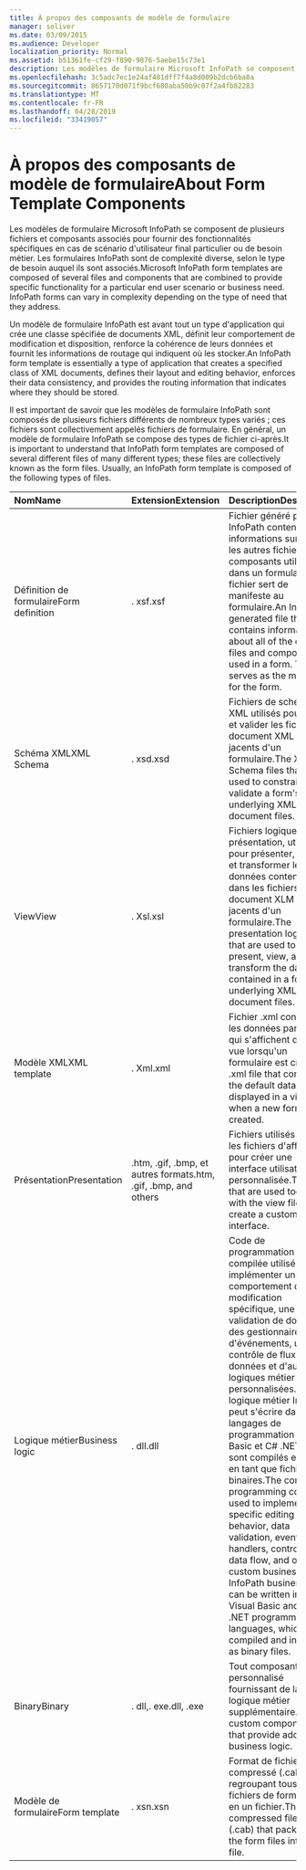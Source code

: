 ```yaml
---
title: À propos des composants de modèle de formulaire
manager: soliver
ms.date: 03/09/2015
ms.audience: Developer
localization_priority: Normal
ms.assetid: b51361fe-cf29-f890-9876-5aebe15c73e1
description: Les modèles de formulaire Microsoft InfoPath se composent de plusieurs fichiers et composants associés pour fournir des fonctionnalités spécifiques en cas de scénario d'utilisateur final particulier ou de besoin métier. Les formulaires InfoPath sont de complexité diverse, selon le type de besoin auquel ils sont associés.
ms.openlocfilehash: 3c5adc7ec1e24af481dff7f4a8d009b2dcb6ba8a
ms.sourcegitcommit: 8657170d071f9bcf680aba50b9c07f2a4fb82283
ms.translationtype: MT
ms.contentlocale: fr-FR
ms.lasthandoff: 04/28/2019
ms.locfileid: "33419057"
---
```

# <a name="about-form-template-components"></a><span data-ttu-id="f0c8f-104">À propos des composants de modèle de formulaire</span><span class="sxs-lookup"><span data-stu-id="f0c8f-104">About Form Template Components</span></span>

<span data-ttu-id="f0c8f-p102">Les modèles de formulaire Microsoft InfoPath se composent de plusieurs fichiers et composants associés pour fournir des fonctionnalités spécifiques en cas de scénario d'utilisateur final particulier ou de besoin métier. Les formulaires InfoPath sont de complexité diverse, selon le type de besoin auquel ils sont associés.</span><span class="sxs-lookup"><span data-stu-id="f0c8f-p102">Microsoft InfoPath form templates are composed of several files and components that are combined to provide specific functionality for a particular end user scenario or business need. InfoPath forms can vary in complexity depending on the type of need that they address.</span></span>
  
<span data-ttu-id="f0c8f-107">Un modèle de formulaire InfoPath est avant tout un type d'application qui crée une classe spécifiée de documents XML, définit leur comportement de modification et disposition, renforce la cohérence de leurs données et fournit les informations de routage qui indiquent où les stocker.</span><span class="sxs-lookup"><span data-stu-id="f0c8f-107">An InfoPath form template is essentially a type of application that creates a specified class of XML documents, defines their layout and editing behavior, enforces their data consistency, and provides the routing information that indicates where they should be stored.</span></span>
  
<span data-ttu-id="f0c8f-p103">Il est important de savoir que les modèles de formulaire InfoPath sont composés de plusieurs fichiers différents de nombreux types variés ; ces fichiers sont collectivement appelés fichiers de formulaire. En général, un modèle de formulaire InfoPath se compose des types de fichier ci-après.</span><span class="sxs-lookup"><span data-stu-id="f0c8f-p103">It is important to understand that InfoPath form templates are composed of several different files of many different types; these files are collectively known as the form files. Usually, an InfoPath form template is composed of the following types of files.</span></span>
  
|<span data-ttu-id="f0c8f-110">**Nom**</span><span class="sxs-lookup"><span data-stu-id="f0c8f-110">**Name**</span></span>|<span data-ttu-id="f0c8f-111">**Extension**</span><span class="sxs-lookup"><span data-stu-id="f0c8f-111">**Extension**</span></span>|<span data-ttu-id="f0c8f-112">**Description**</span><span class="sxs-lookup"><span data-stu-id="f0c8f-112">**Description**</span></span>|
|:-----|:-----|:-----|
|<span data-ttu-id="f0c8f-113">Définition de formulaire</span><span class="sxs-lookup"><span data-stu-id="f0c8f-113">Form definition</span></span>  <br/> |<span data-ttu-id="f0c8f-114">. xsf</span><span class="sxs-lookup"><span data-stu-id="f0c8f-114">.xsf</span></span>  <br/> |<span data-ttu-id="f0c8f-p104">Fichier généré par InfoPath contenant des informations sur tous les autres fichiers et composants utilisés dans un formulaire. Ce fichier sert de manifeste au formulaire.</span><span class="sxs-lookup"><span data-stu-id="f0c8f-p104">An InfoPath-generated file that contains information about all of the other files and components used in a form. This file serves as the manifest for the form.</span></span>  <br/> |
|<span data-ttu-id="f0c8f-117">Schéma XML</span><span class="sxs-lookup"><span data-stu-id="f0c8f-117">XML Schema</span></span>  <br/> |<span data-ttu-id="f0c8f-118">. xsd</span><span class="sxs-lookup"><span data-stu-id="f0c8f-118">.xsd</span></span>  <br/> |<span data-ttu-id="f0c8f-119">Fichiers de schéma XML utilisés pour limiter et valider les fichiers de document XML sous-jacents d'un formulaire.</span><span class="sxs-lookup"><span data-stu-id="f0c8f-119">The XML Schema files that are used to constrain and validate a form's underlying XML document files.</span></span>  <br/> |
|<span data-ttu-id="f0c8f-120">View</span><span class="sxs-lookup"><span data-stu-id="f0c8f-120">View</span></span>  <br/> |<span data-ttu-id="f0c8f-121">. Xsl</span><span class="sxs-lookup"><span data-stu-id="f0c8f-121">.xsl</span></span>  <br/> |<span data-ttu-id="f0c8f-122">Fichiers logiques de présentation, utilisés pour présenter, afficher et transformer les données contenues dans les fichiers de document XLM sous-jacents d'un formulaire.</span><span class="sxs-lookup"><span data-stu-id="f0c8f-122">The presentation logic files that are used to present, view, and transform the data contained in a form's underlying XML document files.</span></span>  <br/> |
|<span data-ttu-id="f0c8f-123">Modèle XML</span><span class="sxs-lookup"><span data-stu-id="f0c8f-123">XML template</span></span>  <br/> |<span data-ttu-id="f0c8f-124">. Xml</span><span class="sxs-lookup"><span data-stu-id="f0c8f-124">.xml</span></span>  <br/> |<span data-ttu-id="f0c8f-125">Fichier .xml contenant les données par défaut qui s'affichent dans une vue lorsqu'un formulaire est créé.</span><span class="sxs-lookup"><span data-stu-id="f0c8f-125">The .xml file that contains the default data that is displayed in a view when a new form is created.</span></span>  <br/> |
|<span data-ttu-id="f0c8f-126">Présentation</span><span class="sxs-lookup"><span data-stu-id="f0c8f-126">Presentation</span></span>  <br/> |<span data-ttu-id="f0c8f-127">.htm, .gif, .bmp, et autres formats</span><span class="sxs-lookup"><span data-stu-id="f0c8f-127">.htm, .gif, .bmp, and others</span></span>  <br/> |<span data-ttu-id="f0c8f-128">Fichiers utilisés avec les fichiers d'affichage pour créer une interface utilisateur personnalisée.</span><span class="sxs-lookup"><span data-stu-id="f0c8f-128">The files that are used together with the view files to create a custom user interface.</span></span>  <br/> |
|<span data-ttu-id="f0c8f-129">Logique métier</span><span class="sxs-lookup"><span data-stu-id="f0c8f-129">Business logic</span></span>  <br/> |<span data-ttu-id="f0c8f-130">. dll</span><span class="sxs-lookup"><span data-stu-id="f0c8f-130">.dll</span></span>  <br/> |<span data-ttu-id="f0c8f-p105">Code de programmation compilée utilisé pour implémenter un comportement de modification spécifique, une validation de données, des gestionnaires d'événements, un contrôle de flux de données  et d'autres logiques métier personnalisées. La logique métier InfoPath peut s'écrire dans les langages de programmation Visual Basic et C# .NET, qui sont compilés et inclus en tant que fichiers binaires.</span><span class="sxs-lookup"><span data-stu-id="f0c8f-p105">The compiled programming code used to implement specific editing behavior, data validation, event handlers, control of data flow, and other custom business logic. InfoPath business logic can be written in the Visual Basic and C# .NET programming languages, which are compiled and included as binary files.</span></span>  <br/> |
|<span data-ttu-id="f0c8f-133">Binary</span><span class="sxs-lookup"><span data-stu-id="f0c8f-133">Binary</span></span>  <br/> |<span data-ttu-id="f0c8f-134">. dll,. exe</span><span class="sxs-lookup"><span data-stu-id="f0c8f-134">.dll, .exe</span></span>  <br/> | <span data-ttu-id="f0c8f-135">Tout composant personnalisé fournissant de la logique métier supplémentaire.</span><span class="sxs-lookup"><span data-stu-id="f0c8f-135">Any custom components that provide additional business logic.</span></span>  <br/> |
|<span data-ttu-id="f0c8f-136">Modèle de formulaire</span><span class="sxs-lookup"><span data-stu-id="f0c8f-136">Form template</span></span>  <br/> |<span data-ttu-id="f0c8f-137">. xsn</span><span class="sxs-lookup"><span data-stu-id="f0c8f-137">.xsn</span></span>  <br/> |<span data-ttu-id="f0c8f-138">Format de fichier compressé (.cab) regroupant tous les fichiers de formulaire en un fichier.</span><span class="sxs-lookup"><span data-stu-id="f0c8f-138">The compressed file format (.cab) that packages all the form files into one file.</span></span>  <br/> |
   

